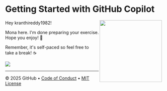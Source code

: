 # Getting Started with GitHub Copilot

<img src="https://octodex.github.com/images/Professortocat_v2.png" align="right" height="200px" />

Hey kranthireddy1982!

Mona here. I'm done preparing your exercise. Hope you enjoy! 💚

Remember, it's self-paced so feel free to take a break! ☕️

[![](https://img.shields.io/badge/Go%20to%20Exercise-%E2%86%92-1f883d?style=for-the-badge&logo=github&labelColor=197935)](https://github.com/kranthireddy1982/skills-getting-started-with-github-copilot/issues/2)

---

&copy; 2025 GitHub &bull; [Code of Conduct](https://www.contributor-covenant.org/version/2/1/code_of_conduct/code_of_conduct.md) &bull; [MIT License](https://gh.io/mit)

